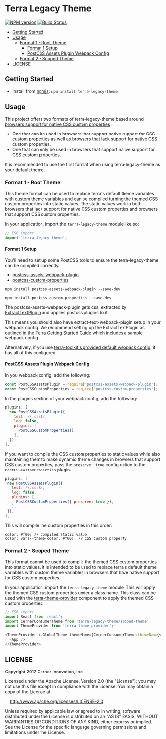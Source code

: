 # Terra Legacy Theme

[![NPM version](https://badgen.net/npm/v/terra-legacy-theme)](https://www.npmjs.org/package/terra-legacy-theme)
[![Build Status](https://badgen.net/travis/cerner/terra-core)](https://travis-ci.org/cerner/terra-core)


- [Getting Started](#getting-started)
- [Usage](#usage)
  - [Format 1 - Root Theme](#format-1---root-theme)
    - [Format 1 Setup](#format-1-setup)
    - [PostCSS Assets Plugin Webpack Config](#postcss-assets-plugin-webpack-config)
  - [Format 2 - Scoped Theme](#format-2---scoped-theme)
- [LICENSE](#license)

## Getting Started

- Install from [npmjs](https://www.npmjs.com): `npm install terra-legacy-theme`

## Usage
This project offers two formats of terra-legacy-theme based around [browsers support for native CSS custom properties](http://caniuse.com/#search=custom%20properties) .

* One that can be used in browsers that support native support for CSS custom properties as well as browsers that lack support for native CSS custom properties.
* One that can only be used in browsers that support native support for CSS custom properties.

It is recommended to use the first format when using terra-legacy-theme as your default theme.

### Format 1 - Root Theme
This theme format can be used to replace terra's default theme variables with custom theme variables and can be compiled turning the themed CSS custom properties into static values. The static values work in both browsers that lack support for native CSS custom properties and browsers that support CSS custom properties.

In your application, import the `terra-legacy-theme` module like so:

```js
// ES6 import
import 'terra-legacy-theme';
```

#### Format 1 Setup

You'll need to set up some PostCSS tools to ensure the terra-legacy-theme can be compiled correctly.

* [postcss-assets-webpack-plugin](https://github.com/klimashkin/postcss-assets-webpack-plugin)
* [postcss-custom-properties](https://github.com/postcss/postcss-custom-properties)

`npm install postcss-assets-webpack-plugin --save-dev`

`npm install postcss-custom-properties --save-dev`

The postcss-assets-webpack-plugin gets css, extracted by [ExtractTextPlugin](https://github.com/webpack/extract-text-webpack-plugin) and applies postcss plugins to it.

This means you should also have extract-text-webpack-plugin setup in your webpack config. We recommend setting up the ExtractTextPlugin as outlined in the [Terra Getting Started Guide](https://terra-ui.herokuapp.com/getting-started#configuring-webpack) which includes a sample webpack config.

Alternatively, if you use [terra-toolkit's provided default webpack config](https://github.com/cerner/terra-toolkit/blob/master/config/webpack/webpack.config.js), it has all of this configured.


#### PostCSS Assets Plugin Webpack Config

In you webpack config, add the following:

```js
const PostCSSAssetsPlugin = require('postcss-assets-webpack-plugin');
const PostCSSCustomProperties = require('postcss-custom-properties');
```

In the plugins section of your webpack config, add the following:

```js
plugins: [
  new PostCSSAssetsPlugin({
    test: /\.css$/,
    log: false,
    plugins: [
      PostCSSCustomProperties(),
    ],
  }),
],
```

If you want to compile the CSS custom properties to static values while also maintaining them to make dynamic theme changes in browsers that support CSS custom properties, pass the `preserve: true` config option to the `PostCSSCustomProperties` plugin.

```js
plugins: [
 new PostCSSAssetsPlugin({
   test: /\.css$/,
   log: false,
   plugins: [
     PostCSSCustomProperties({ preserve: true }),
   ],
 }),
],
```

This will compile the custom properties in this order:

```
color: #f00; // Compiled static value
color: var(--theme-color, #f00); // CSS custom property
```

### Format 2 - Scoped Theme
This format cannot be used to compile the themed CSS custom properties into static values. It is intended to be used to replace terra's default theme variables with custom theme variables in browsers that have native support for CSS custom properties.

In your application, import the `terra-legacy-theme` module. This will apply the themed CSS custom properties under a class name. This class can be used with the [terra-theme-provider](https://www.npmjs.com/package/terra-theme-provider) component to apply the themed CSS custom properties:

```js
// ES6 import
import React from 'react';
import CernerConsumerTheme from 'terra-legacy-theme/scoped-theme';
import ThemeProvider from 'terra-theme-provider';

<ThemeProvider isGlobalTheme themeName={CernerConsumerTheme.themeName}>
  <App />
</ThemeProvider>
```

## LICENSE

Copyright 2017 Cerner Innovation, Inc.

Licensed under the Apache License, Version 2.0 (the "License"); you may not use this file except in compliance with the License. You may obtain a copy of the License at

&nbsp;&nbsp;&nbsp;&nbsp;http://www.apache.org/licenses/LICENSE-2.0

Unless required by applicable law or agreed to in writing, software distributed under the License is distributed on an "AS IS" BASIS, WITHOUT WARRANTIES OR CONDITIONS OF ANY KIND, either express or implied. See the License for the specific language governing permissions and limitations under the License.
